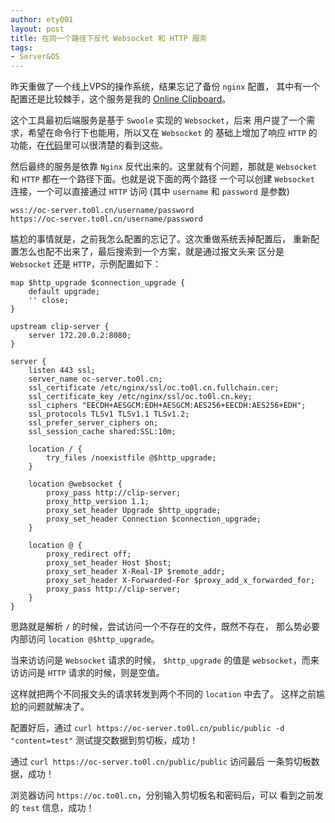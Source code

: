 ```yaml
---
author: ety001
layout: post
title: 在同一个路径下反代 Websocket 和 HTTP 服务
tags:
- Server&OS
---
```


昨天重做了一个线上VPS的操作系统，结果忘记了备份 `nginx` 配置，
其中有一个配置还是比较棘手，这个服务是我的 [Online Clipboard](https://oc.to0l.cn)。

这个工具最初后端服务是基于 `Swoole` 实现的 `Websocket`，后来
用户提了一个需求，希望在命令行下也能用，所以又在 `Websocket` 的
基础上增加了响应 `HTTP` 的功能，在[代码](https://github.com/ety001/online-clipboard/blob/master/server.php)里可以很清楚的看到这些。

然后最终的服务是依靠 `Nginx` 反代出来的。这里就有个问题，那就是
`Websocket` 和 `HTTP` 都在一个路径下面。也就是说下面的两个路径
一个可以创建 `Websocket` 连接，一个可以直接通过 `HTTP` 访问 (其中
`username` 和 `password` 是参数)

```
wss://oc-server.to0l.cn/username/password
https://oc-server.to0l.cn/username/password
```

尴尬的事情就是，之前我怎么配置的忘记了。这次重做系统丢掉配置后，
重新配置怎么也配不出来了，最后搜索到一个方案，就是通过报文头来
区分是 `Websocket` 还是 `HTTP`，示例配置如下：


```
map $http_upgrade $connection_upgrade {
    default upgrade;
    '' close;
}

upstream clip-server {
    server 172.20.0.2:8080;
}

server {
    listen 443 ssl;
    server_name oc-server.to0l.cn;
    ssl_certificate /etc/nginx/ssl/oc.to0l.cn.fullchain.cer;
    ssl_certificate_key /etc/nginx/ssl/oc.to0l.cn.key;
    ssl_ciphers "EECDH+AESGCM:EDH+AESGCM:AES256+EECDH:AES256+EDH";
    ssl_protocols TLSv1 TLSv1.1 TLSv1.2;
    ssl_prefer_server_ciphers on;
    ssl_session_cache shared:SSL:10m;

    location / {
        try_files /noexistfile @$http_upgrade;
    }

    location @websocket {
        proxy_pass http://clip-server;
        proxy_http_version 1.1;
        proxy_set_header Upgrade $http_upgrade;
        proxy_set_header Connection $connection_upgrade;
    }

    location @ {
        proxy_redirect off;
        proxy_set_header Host $host;
        proxy_set_header X-Real-IP $remote_addr;
        proxy_set_header X-Forwarded-For $proxy_add_x_forwarded_for;
        proxy_pass http://clip-server;
    }
}
```

思路就是解析 `/` 的时候，尝试访问一个不存在的文件，既然不存在，
那么势必要内部访问 `location @$http_upgrade`。

当来访访问是 `Websocket` 请求的时候， `$http_upgrade` 的值是
`websocket`，而来访访问是 `HTTP` 请求的时候，则是空值。

这样就把两个不同报文头的请求转发到两个不同的 `location` 中去了。
这样之前尴尬的问题就解决了。

配置好后，通过 `curl https://oc-server.to0l.cn/public/public -d "content=test"`
测试提交数据到剪切板，成功！

通过 `curl https://oc-server.to0l.cn/public/public` 访问最后
一条剪切板数据，成功！

浏览器访问 `https://oc.to0l.cn`，分别输入剪切板名和密码后，可以
看到之前发的 `test` 信息，成功！
